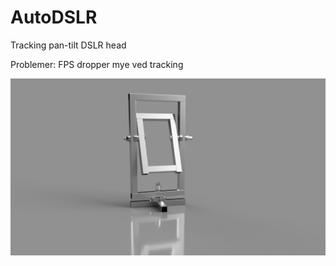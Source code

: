 # AutoDSLR
Tracking pan-tilt DSLR head

Problemer:
FPS dropper mye ved tracking

![The head](https://github.com/AutomaticBirdPhotography/AutoDSLR/blob/main/Motorisert_kamerahode_2021-Jan-22_10-43-36PM-000_CustomizedView906122989%20(2).png?raw=true)
